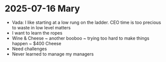# 2025-07-16 Mary

* Vada: I like starting at a low rung on the ladder. CEO time is too precious to waste in low level matters
* I want to learn the ropes
* Wine & Cheese ~ another booboo ~ trying too hard to make things happen ~ $400 Cheese
* Need challenges
* Never learned to manage my managers
